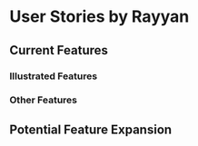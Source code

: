 # User Stories by Rayyan

## Current Features

### Illustrated Features

### Other Features

## Potential Feature Expansion